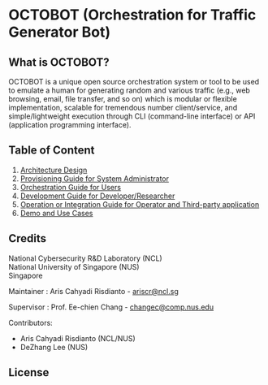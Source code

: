 # OCTOBOT (Orchestration for Traffic Generator Bot)

## What is OCTOBOT?

OCTOBOT is a unique open source orchestration system or tool to
be used to emulate a human for generating random and various traffic (e.g., web
browsing, email, file transfer, and so on) which is modular or flexible implementation,
scalable for tremendous number client/service, and simple/lightweight execution through
CLI (command-line interface) or API (application programming interface).

## Table of Content

1. [Architecture Design](Docs/README.md)
2. [Provisioning Guide for System Administrator](Octo-Pro/README.md)
3. [Orchestration Guide for Users](Octo-Play/README.md)
4. [Development Guide for Developer/Researcher](Octo-Bot/README.md)
5. [Operation or Integration Guide for Operator and Third-party application](https://github.com/ariscahyadi/OctoBot)
6. [Demo and Use Cases](https://github.com/ariscahyadi/OctoBot)


## Credits

National Cybersecurity R&D Laboratory (NCL)\
National University of Singapore (NUS)\
Singapore

Maintainer : Aris Cahyadi Risdianto - ariscr@ncl.sg
 
Supervisor : Prof. Ee-chien Chang - changec@comp.nus.edu
 
Contributors:
- Aris Cahyadi Risdianto (NCL/NUS)
- DeZhang Lee (NUS)

## License
